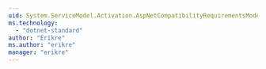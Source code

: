 ```yaml
---
uid: System.ServiceModel.Activation.AspNetCompatibilityRequirementsMode
ms.technology: 
  - "dotnet-standard"
author: "Erikre"
ms.author: "erikre"
manager: "erikre"
---
```

